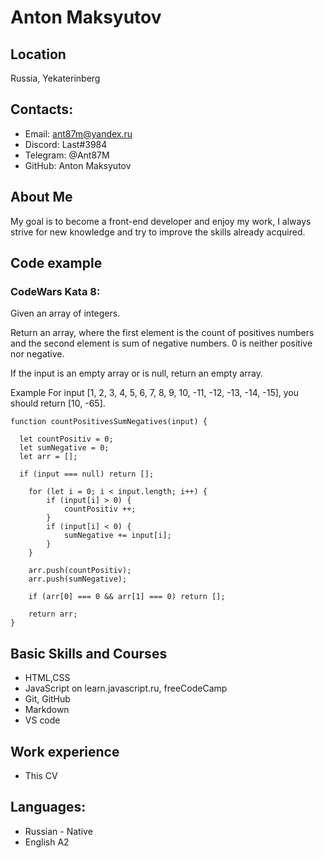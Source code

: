 # Anton Maksyutov

## Location
Russia, Yekaterinberg

## Contacts:
* Email: ant87m@yandex.ru
* Discord: Last#3984
* Telegram: @Ant87M
* GitHub: Anton Maksyutov

## About Me

My goal is to become a front-end developer and enjoy my work,
I always strive for new knowledge and try to improve the skills already acquired.


## Code example


### CodeWars Kata 8:

Given an array of integers.

Return an array, where the first element is the count of positives numbers and the second element is sum of negative numbers. 0 is neither positive nor negative.

If the input is an empty array or is null, return an empty array.

Example
For input [1, 2, 3, 4, 5, 6, 7, 8, 9, 10, -11, -12, -13, -14, -15], you should return [10, -65].

```
function countPositivesSumNegatives(input) {
  
  let countPositiv = 0;
  let sumNegative = 0;
  let arr = [];
  
  if (input === null) return [];
  
    for (let i = 0; i < input.length; i++) {
        if (input[i] > 0) {
            countPositiv ++;
        }
        if (input[i] < 0) {
            sumNegative += input[i];
        }
    }
  
    arr.push(countPositiv);
    arr.push(sumNegative);
  
    if (arr[0] === 0 && arr[1] === 0) return [];

    return arr;
}
```


## Basic Skills and Courses
* HTML,CSS
* JavaScript on learn.javascript.ru, freeCodeCamp
* Git, GitHub
* Markdown
* VS code


## Work experience
* This CV


## Languages:

* Russian - Native
* English A2